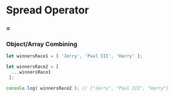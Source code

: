 # Spread Operator

### =

### Object/Array Combining

```javascript
let winnersRace1 = [ 'Jerry', 'Paul III', 'Harry' ];

let winnersRace2 = [
  ...winnersRace1
 ];

console.log( winnersRace2 ); // ["Jerry", "Paul III", "Harry"]
```

